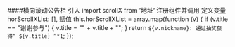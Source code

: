 ####横向滚动公告栏
引入
import scrollX from ’地址‘
注册组件并调用
<scroll-x :list="horScrollXList"></scroll-x>
定义变量
horScrollXList: [],
赋值
this.horScrollXList = array.map(function (v) {
if (v.title == "谢谢参与") {
v.title = "<span class='txtColor'>" + v.title + "</span>";
}
return `${v.nickname}: 通过抽奖获得“ ${v.title} ”*1`;
});
